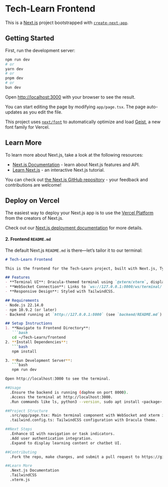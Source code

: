 # Tech-Learn Frontend

This is a [Next.js](https://nextjs.org) project bootstrapped with [`create-next-app`](https://nextjs.org/docs/app/api-reference/cli/create-next-app).

## Getting Started

First, run the development server:

```bash
npm run dev
# or
yarn dev
# or
pnpm dev
# or
bun dev
```

Open [http://localhost:3000](http://localhost:3000) with your browser to see the result.

You can start editing the page by modifying `app/page.tsx`. The page auto-updates as you edit the file.

This project uses [`next/font`](https://nextjs.org/docs/app/building-your-application/optimizing/fonts) to automatically optimize and load [Geist](https://vercel.com/font), a new font family for Vercel.

## Learn More

To learn more about Next.js, take a look at the following resources:

- [Next.js Documentation](https://nextjs.org/docs) - learn about Next.js features and API.
- [Learn Next.js](https://nextjs.org/learn) - an interactive Next.js tutorial.

You can check out [the Next.js GitHub repository](https://github.com/vercel/next.js) - your feedback and contributions are welcome!

## Deploy on Vercel

The easiest way to deploy your Next.js app is to use the [Vercel Platform](https://vercel.com/new?utm_medium=default-template&filter=next.js&utm_source=create-next-app&utm_campaign=create-next-app-readme) from the creators of Next.js.

Check out our [Next.js deployment documentation](https://nextjs.org/docs/app/building-your-application/deploying) for more details.


#### 2. Frontend `README.md`
The default Next.js `README.md` is there—let’s tailor it to our terminal:
```markdown
# Tech-Learn Frontend

This is the frontend for the Tech-Learn project, built with Next.js, TypeScript, TailwindCSS, and `@xterm/xterm`. It provides a browser-based terminal interface with a Dracula theme, connecting to a Django backend WebSocket for a real Ubuntu terminal experience.

## Features
- **Terminal UI**: Dracula-themed terminal using `@xterm/xterm`, displaying real-time output from an Ubuntu SSH server.
- **WebSocket Connection**: Links to `ws://127.0.0.1:8000/ws/terminal/` for command execution.
- **Responsive Design**: Styled with TailwindCSS.

## Requirements
- Node.js 22.14.0
- npm 10.9.2 (or later)
- Backend running at `http://127.0.0.1:8000` (see `backend/README.md`)

## Setup Instructions
1. **Navigate to Frontend Directory**:
   ```bash
   cd ~/Tech-Learn/frontend
2. **Install Dependencies**:
   ```bash
   npm install

3. **Run Development Server**:
   ```bash
   npm run dev

Open http://localhost:3000 to see the terminal.

##Usage
  .Ensure the backend is running (daphne on port 8000).
  .Access the terminal at http://localhost:3000.
  .Run commands like ls, python3 --version, sudo apt install <package>, or edit files with nano.

##Project Structure
  .src/app/page.tsx: Main terminal component with WebSocket and xterm integration.
  .tailwind.config.ts: TailwindCSS configuration with Dracula theme.

##Next Steps
  .Enhance UI with navigation or task indicators.
  .Add user authentication integration.
  .Expand to display learning content or chatbot UI.

##Contributing
  .Fork the repo, make changes, and submit a pull request to https://github.com/BadrRibzat/Tech-Learn.

##Learn More
  .Next.js Documentation
  .TailwindCSS
  .xterm.js

